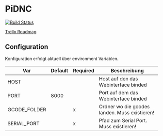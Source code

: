 # PiDNC
[![Build Status](https://drone.dre.li/api/badges/henne/pidnc/status.svg)](https://drone.dre.li/henne/pidnc)

[Trello Roadmap](https://trello.com/b/Z3vMX6jr/dnc-shit)

## Configuration
Konfiguration erfolgt aktuell über environment Variablen.

| Var          | Default | Required | Beschreibung                                  |
| ------------ | ------- | -------- | --------------------------------------------- |
| HOST         |         |          | Host auf den das Webinterface binded          | 
| PORT         | 8000    |          | Port auf dem das Webinterface binded          |
| GCODE_FOLDER |         | x        | Ordner wo die gcodes landen. Muss existieren! |
| SERIAL_PORT  |         | x        | Pfad zum Serial Port. Muss existieren!        |